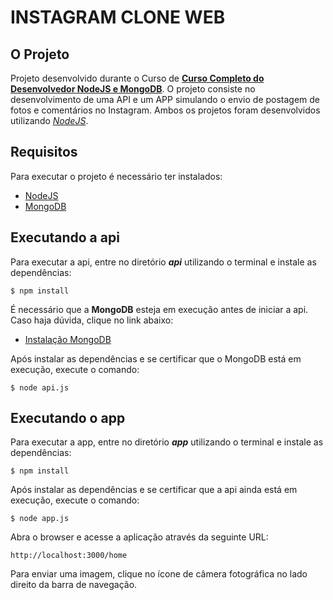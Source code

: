 # INSTAGRAM CLONE WEB

## O Projeto

Projeto desenvolvido durante o Curso de [**Curso Completo do Desenvolvedor NodeJS e MongoDB**](https://www.udemy.com/curso-completo-do-desenvolvedor-nodejs/learn/v4/overview). O projeto consiste no desenvolvimento de uma API e um APP simulando o envio de postagem de fotos e comentários no Instagram. Ambos os projetos foram desenvolvidos utilizando [*NodeJS*](https://nodejs.org).

## Requisitos

Para executar o projeto é necessário ter instalados:
* [NodeJS](https://nodejs.org)
* [MongoDB](https://www.mongodb.com/)


## Executando a api

Para executar a api, entre no diretório ***api*** utilizando o terminal e instale as dependências:

```$ npm install```

É necessário que a **MongoDB** esteja em execução antes de iniciar a api. Caso haja dúvida, clique no link abaixo:

* [Instalação MongoDB](https://docs.mongodb.com/manual/installation/)

Após instalar as dependências e se certificar que o MongoDB está em execução, execute o comando:

```$ node api.js```


## Executando o app

Para executar a app, entre no diretório ***app*** utilizando o terminal e instale as dependências:

```$ npm install```

Após instalar as dependências e se certificar que a api ainda está em execução, execute o comando:

```$ node app.js```

Abra o browser e acesse a aplicação através da seguinte URL:

```http://localhost:3000/home```

Para enviar uma imagem, clique no ícone de câmera fotográfica no lado direito da barra de navegação.